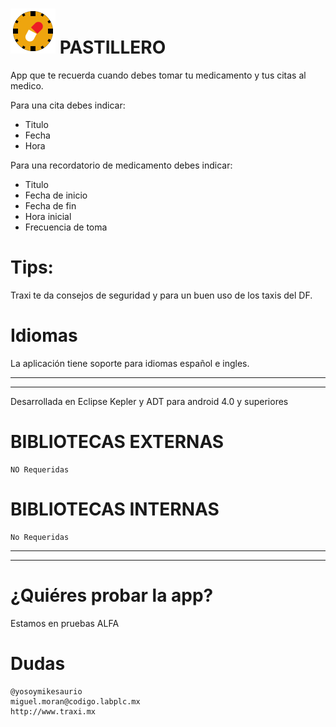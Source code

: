 ![alt tag](https://raw.githubusercontent.com/mikesaurio/pastillero/master/Pastillero/res/drawable-hdpi/ic_launcher.png?raw=true) PASTILLERO
============

App que te recuerda cuando debes tomar tu medicamento y tus citas al medico.

Para una cita debes indicar:
* Titulo 
* Fecha
* Hora

Para una recordatorio de medicamento debes indicar:
* Titulo
* Fecha de inicio
* Fecha de fin
* Hora inicial
* Frecuencia de toma
                


# Tips:

Traxi te da consejos de seguridad y para un buen uso de los taxis del DF.




# Idiomas

La aplicación tiene soporte para idiomas español e ingles.


___________________
___________________
Desarrollada en Eclipse Kepler y ADT para android 4.0 y superiores

# BIBLIOTECAS EXTERNAS 

    NO Requeridas


# BIBLIOTECAS INTERNAS

    No Requeridas
 
___________________
___________________
# ¿Quiéres probar la app?

Estamos en pruebas ALFA




# Dudas

    @yosoymikesaurio
    miguel.moran@codigo.labplc.mx
    http://www.traxi.mx
